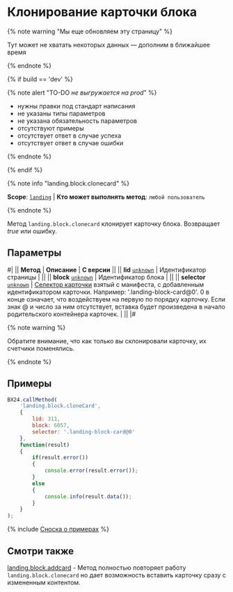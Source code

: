 # Клонирование карточки блока

{% note warning "Мы еще обновляем эту страницу" %}

Тут может не хватать некоторых данных — дополним в ближайшее время

{% endnote %}

{% if build == 'dev' %}

{% note alert "TO-DO _не выгружается на prod_" %}

- нужны правки под стандарт написания
- не указаны типы параметров
- не указана обязательность параметров
- отсутствуют примеры
- отсутствует ответ в случае успеха
- отсутствует ответ в случае ошибки

{% endnote %}

{% endif %}

{% note info "landing.block.clonecard" %}

**Scope**: [`landing`](../../../scopes/permissions.md) | **Кто может выполнять метод**: `любой пользователь`

{% endnote %}

Метод `landing.block.clonecard` клонирует карточку блока. Возвращает _true_ или ошибку.

## Параметры

#|
|| **Метод** | **Описание** | **С версии** ||
|| **lid**
[`unknown`](../../../data-types.md) | Идентификатор страницы | ||
|| **block**
[`unknown`](../../../data-types.md) | Идентификатор блока | ||
|| **selector**
[`unknown`](../../../data-types.md) | [Селектор карточки](../manifest.md#ключ-cards) взятый с манифеста, с добавленным идентификатором карточки.
Например: '.landing-block-card@0'. 0 в конце означает, что воздействуем на первую по порядку карточку. Если знак @ и число за ним отсутствует, вставка будет произведена в начало родительского контейнера карточек. | ||
|#

{% note warning %}

Обратите внимание, что как только вы склонировали карточку, их счетчики поменялись.

{% endnote %}

## Примеры

```js
BX24.callMethod(
    'landing.block.cloneCard',
    {
        lid: 311,
        block: 6057,
        selector: '.landing-block-card@0'
    },
    function(result)
    {
        if(result.error())
        {
            console.error(result.error());
        }
        else
        {
            console.info(result.data());
        }
    }
);
```

{% include [Сноска о примерах](../../../../_includes/examples.md) %}

## Смотри также

[landing.block.addcard](./landing-block-add-card.md) - Метод полностью повторяет работу `landing.block.clonecard` но дает возможность вставить карточку сразу с измененным контентом.


